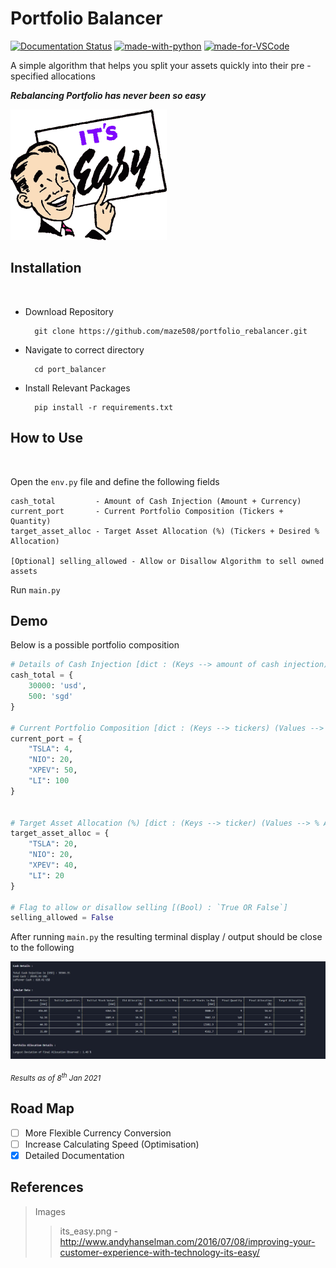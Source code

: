# Portfolio Balancer

[![Documentation Status](https://readthedocs.org/projects/ansicolortags/badge/?version=latest)](http://ansicolortags.readthedocs.io/?badge=latest) [![made-with-python](https://img.shields.io/badge/Made%20with-Python-1f425f.svg)](https://www.python.org/)      [![made-for-VSCode](https://img.shields.io/badge/Made%20for-VSCode-1f425f.svg)](https://code.visualstudio.com/)


A simple algorithm that helps you split your assets quickly into their pre - specified allocations 


***Rebalancing Portfolio has never been so easy***

![](images/its_easy.png)

## Installation
<br>

- Download Repository

        git clone https://github.com/maze508/portfolio_rebalancer.git

- Navigate to correct directory

        cd port_balancer

- Install Relevant Packages

        pip install -r requirements.txt


## How to Use
<br>

Open the `env.py` file and define the following fields

    cash_total         - Amount of Cash Injection (Amount + Currency)
    current_port       - Current Portfolio Composition (Tickers + Quantity)
    target_asset_alloc - Target Asset Allocation (%) (Tickers + Desired % Allocation)

    [Optional] selling_allowed - Allow or Disallow Algorithm to sell owned assets

Run `main.py` 


## Demo

Below is a possible portfolio composition

```python
# Details of Cash Injection [dict : (Keys --> amount of cash injection) (Values --> currency of cash injection)]
cash_total = {
    30000: 'usd',
    500: 'sgd'
}

# Current Portfolio Composition [dict : (Keys --> tickers) (Values --> Quantity of stock)]
current_port = {
    "TSLA": 4,
    "NIO": 20,
    "XPEV": 50,
    "LI": 100
}


# Target Asset Allocation (%) [dict : (Keys --> ticker) (Values --> % Allocation)]
target_asset_alloc = {
    "TSLA": 20,
    "NIO": 20,
    "XPEV": 40,
    "LI": 20
}

# Flag to allow or disallow selling [(Bool) : `True OR False`]
selling_allowed = False

```

After running `main.py` the resulting terminal display / output should be close to the following


![](images/portfolio_rebalancer_output.png)

<sub>*Results as of 8<sup>th</sup> Jan 2021*</sub>

## Road Map

- [ ] More Flexible Currency Conversion 
- [ ] Increase Calculating Speed (Optimisation)
- [x] Detailed Documentation

## References

> Images
>> its_easy.png - http://www.andyhanselman.com/2016/07/08/improving-your-customer-experience-with-technology-its-easy/
